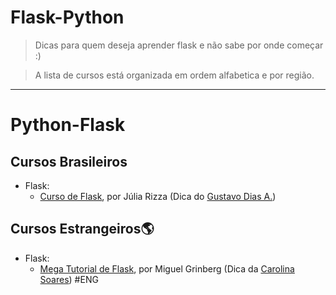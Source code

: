 # Flask-Python

> Dicas para quem deseja aprender flask e não sabe por onde começar :)

> A lista de cursos está organizada em ordem alfabetica e por região.
---
# Python-Flask
## Cursos Brasileiros
- Flask:
  - [Curso de Flask](https://www.youtube.com/watch?v=r40pC9kyoj0&list=PL3BqW_m3m6a05ALSBW02qDXmfDKIip2KX), por Júlia Rizza (Dica do [Gustavo Dias A.](https://github.com/gfda))
## Cursos Estrangeiros🌎
- Flask:
  - [Mega Tutorial de Flask](https://blog.miguelgrinberg.com/post/the-flask-mega-tutorial-part-i-hello-world), por Miguel Grinberg (Dica da [Carolina Soares](https://github.com/MariaCarolinass/)) #ENG



